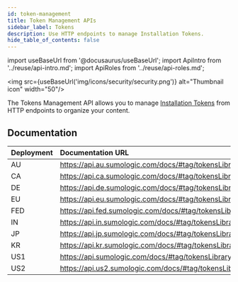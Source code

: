 ```yaml
---
id: token-management
title: Token Management APIs
sidebar_label: Tokens
description: Use HTTP endpoints to manage Installation Tokens.
hide_table_of_contents: false
---
```


import useBaseUrl from '@docusaurus/useBaseUrl';
import ApiIntro from '../reuse/api-intro.md';
import ApiRoles from '../reuse/api-roles.md';

<img src={useBaseUrl('img/icons/security/security.png')} alt="Thumbnail icon" width="50"/>

The Tokens Management API allows you to manage [Installation Tokens](/docs/manage/security/installation-tokens) from HTTP endpoints to organize your content.

## Documentation

<ApiIntro/>

| Deployment | Documentation URL                                               |
|:------------|:-----------------------------------------------------------------|
| AU         | https://api.au.sumologic.com/docs/#tag/tokensLibraryManagement  |
| CA         | https://api.ca.sumologic.com/docs/#tag/tokensLibraryManagement  |
| DE         | https://api.de.sumologic.com/docs/#tag/tokensLibraryManagement  |
| EU         | https://api.eu.sumologic.com/docs/#tag/tokensLibraryManagement  |
| FED        | https://api.fed.sumologic.com/docs/#tag/tokensLibraryManagement |
| IN         | https://api.in.sumologic.com/docs/#tag/tokensLibraryManagement  |
| JP         | https://api.jp.sumologic.com/docs/#tag/tokensLibraryManagement  |
| KR         | https://api.kr.sumologic.com/docs/#tag/tokensLibraryManagement  |
| US1        | https://api.sumologic.com/docs/#tag/tokensLibraryManagement     |
| US2        | https://api.us2.sumologic.com/docs/#tag/tokensLibraryManagement |

<!-- ## Required role capabilities

<ApiRoles/>

* Data Management
    * Manage Tokens

-->